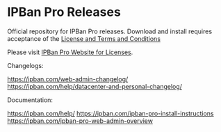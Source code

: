 # IPBan Pro Releases

Official repository for IPBan Pro releases. Download and install requires acceptance of the <a href='https://ipban.com/terms-and-conditions/'>License and Terms and Conditions</a>
<br/>

Please visit <a href='https://ipban.com/products'>IPBan Pro Website for Licenses</a>.

Changelogs:

https://ipban.com/web-admin-changelog/
https://ipban.com/help/datacenter-and-personal-changelog/

Documentation:

https://ipban.com/help/
https://ipban.com/ipban-pro-install-instructions
https://ipban.com/ipban-pro-web-admin-overview

